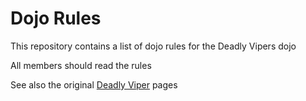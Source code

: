 Dojo Rules
==========

This repository contains a list of dojo rules for the Deadly Vipers dojo

All members should read the rules

See also the original [Deadly Viper](https://github.com/deadlyvipers) pages

